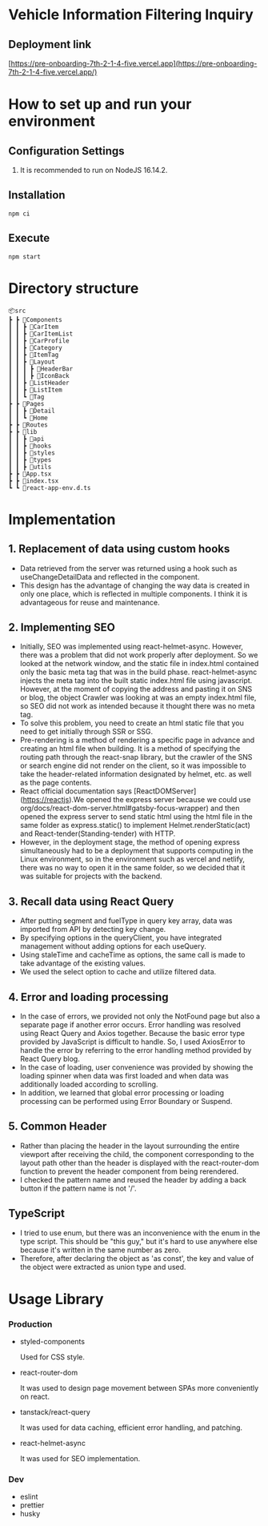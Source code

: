 # Vehicle Information Filtering Inquiry

## Deployment link

[https://pre-onboarding-7th-2-1-4-five.vercel.app](https://pre-onboarding-7th-2-1-4-five.vercel.app/)

# How to set up and run your environment

## Configuration Settings

1. It is recommended to run on NodeJS 16.14.2.

## Installation

```
npm ci

```

## Execute

```
npm start

```

# Directory structure

```
📦src
┣ ┣ 📂Components
┃ ┃ ┣ 📂CarItem
┃ ┃ ┣ 📂CarItemList
┃ ┃ ┣ 📂CarProfile
┃ ┃ ┣ 📂Category
┃ ┃ ┣ 📂ItemTag
┃ ┃ ┣ 📂Layout
┃ ┃ ┃ ┣ 📂HeaderBar
┃ ┃ ┃ ┣ 📂IconBack
┃ ┃ ┣ 📂ListHeader
┃ ┃ ┣ 📂ListItem
┃ ┃ ┗ 📂Tag
┣ ┣ 📂Pages
┃ ┃ ┣ 📂Detail
┃ ┃ ┗ 📂Home
┣ ┣ 📂Routes
┣ ┣ 📂lib
┃ ┃ ┣ 📂api
┃ ┃ ┣ 📂hooks
┃ ┃ ┣ 📂styles
┃ ┃ ┣ 📂types
┃ ┃ ┣ 📂utils
┣ ┣ 📜App.tsx
┣ ┣ 📜index.tsx
┗ ┗ 📜react-app-env.d.ts

```

# Implementation

## 1. Replacement of data using custom hooks

- Data retrieved from the server was returned using a hook such as useChangeDetailData and reflected in the component.
- This design has the advantage of changing the way data is created in only one place, which is reflected in multiple components. I think it is advantageous for reuse and maintenance.

## 2. Implementing SEO

- Initially, SEO was implemented using react-helmet-async. However, there was a problem that did not work properly after deployment. So we looked at the network window, and the static file in index.html contained only the basic meta tag that was in the build phase. react-helmet-async injects the meta tag into the built static index.html file using javascript. However, at the moment of copying the address and pasting it on SNS or blog, the object Crawler was looking at was an empty index.html file, so SEO did not work as intended because it thought there was no meta tag.
- To solve this problem, you need to create an html static file that you need to get initially through SSR or SSG.
- Pre-rendering is a method of rendering a specific page in advance and creating an html file when building. It is a method of specifying the routing path through the react-snap library, but the crawler of the SNS or search engine did not render on the client, so it was impossible to take the header-related information designated by helmet, etc. as well as the page contents.
- React official documentation says [ReactDOMServer] ([https://reactjs](https://reactjs/)).We opened the express server because we could use org/docs/react-dom-server.html#gatsby-focus-wrapper) and then opened the express server to send static html using the html file in the same folder as express.static() to implement Helmet.renderStatic(act) and React-tender(Standing-tender) with HTTP.
- However, in the deployment stage, the method of opening express simultaneously had to be a deployment that supports computing in the Linux environment, so in the environment such as vercel and netlify, there was no way to open it in the same folder, so we decided that it was suitable for projects with the backend.

## 3. Recall data using React Query

- After putting segment and fuelType in query key array, data was imported from API by detecting key change.
- By specifying options in the queryClient, you have integrated management without adding options for each useQuery.
- Using staleTime and cacheTime as options, the same call is made to take advantage of the existing values.
- We used the select option to cache and utilize filtered data.

## 4. Error and loading processing

- In the case of errors, we provided not only the NotFound page but also a separate page if another error occurs. Error handling was resolved using React Query and Axios together. Because the basic error type provided by JavaScript is difficult to handle. So, I used AxiosError to handle the error by referring to the error handling method provided by React Query blog.
- In the case of loading, user convenience was provided by showing the loading spinner when data was first loaded and when data was additionally loaded according to scrolling.
- In addition, we learned that global error processing or loading processing can be performed using Error Boundary or Suspend.

## 5. Common Header

- Rather than placing the header in the layout surrounding the entire viewport after receiving the child, the component corresponding to the layout path other than the header is displayed with the react-router-dom function to prevent the header component from being rerendered.
- I checked the pattern name and reused the header by adding a back button if the pattern name is not '/'.

## TypeScript

- I tried to use enum, but there was an inconvenience with the enum in the type script. This should be "this guy," but it's hard to use anywhere else because it's written in the same number as zero.
- Therefore, after declaring the object as 'as const', the key and value of the object were extracted as union type and used.

# Usage Library

### Production

- styled-components
    
    Used for CSS style.
    
- react-router-dom
    
    It was used to design page movement between SPAs more conveniently on react.
    
- tanstack/react-query
    
    It was used for data caching, efficient error handling, and patching.
    
- react-helmet-async
    
    It was used for SEO implementation.
    

### Dev

- eslint
- prettier
- husky

